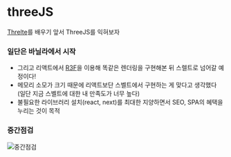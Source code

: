 # threeJS
[Threlte](https://next.threlte.xyz/)를 배우기 앞서 ThreeJS를 익혀보자

  
### 일단은 바닐라에서 시작
- 그리고 리액트에서 [R3F](https://docs.pmnd.rs/react-three-fiber/getting-started/introduction)을 이용해 똑같은 렌더링을 구현해본 뒤 스렐트로 넘어갈 예정이다!  
- 메모리 소모가 크기 때문에 리액트보단 스벨트에서 구현하는 게 맞다고 생각했다 (일단 지금 스벨트에 대한 내 만족도가 너무 높다)
- 불필요한 라이브러리 설치(react, next)를 최대한 지양하면서 SEO, SPA의 혜택을 누리는 것이 목적
  
### 중간점검
![중간점검](https://github.com/hyezoprk/threeJS/blob/master/asset/intro.gif)
